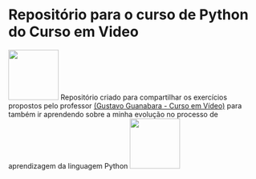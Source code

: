 # Repositório para o curso de Python do Curso em Video

<img src="https://yt3.ggpht.com/ytc/AKedOLRIYqffphLkoTlUA-hlcySXppGOpDgcAFjLaiB2gg=s900-c-k-c0x00ffffff-no-rj" align-item="left" width="100px"/>  Repositório criado para compartilhar os exercícios propostos pelo professor  <a href="https://www.cursoemvideo.com">(Gustavo Guanabara - Curso em Vídeo)</a> para também ir aprendendo sobre a minha evolução no processo de aprendizagem da linguagem Python <img width = "100" text-align = "center" src="https://cdn.jsdelivr.net/gh/devicons/devicon/icons/python/python-original.svg" />

